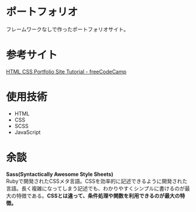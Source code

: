 # ポートフォリオ

フレームワークなしで作ったポートフォリオサイト。


# 参考サイト

[HTML CSS Portfolio Site Tutorial - freeCodeCamp](https://www.youtube.com/watch?v=xV7S8BhIeBo)

# 使用技術

* HTML
* CSS
* SCSS
* JavaScript

# 余談

**Sass(Syntactically Awesome Style Sheets)**<br>
Rubyで開発されたCSSメタ言語。CSSを効率的に記述できるように開発された言語。長く複雑になってしまう記述でも、わかりやすくシンプルに書けるのが最大の特徴である。**CSSとは違って、条件処理や関数を利用できるのが最大の特徴。**